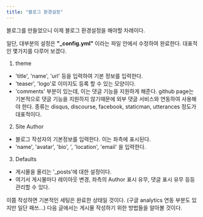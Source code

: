 ```yaml
---
title: "블로그 환경설정"
---
```


블로그를 만들었으니 이제 블로그 환경설정을 해야할 차례이다.

일단, 대부분의 설정은 **"_config.yml"** 이라는 파일 안에서 수정하여 완료한다.
대표적인 몇가지를 다루어 보겠다.

1. theme
- 'title', 'name', 'url' 등을 입력하여 기본 정보를 입력한다.
- 'teaser', 'logo'로 이미지도 등록 할 수 있는 모양이다.
- 'comments' 부분이 있는데, 이는 댓글 기능을 지원하게 해준다.
github page는 기본적으로 댓글 기능을 지원하지 않기때문에 외부 댓글 서비스와 연동하여 사용해야 한다.
종류는 disqus, discourse, facebook, staticman, utterances 정도가 대표적이다.

2. Site Author
- 블로그 작성자의 기본정보를 입력한다. 이는 좌측에 표시된다.
- 'name', 'avatar', 'bio', ', 'location', 'email' 을 입력한다.

3. Defaults
- 게시물을 올리는 '_posts'에 대한 설정이다.
- 여기서 게시물마다 레이아웃 변경, 좌측의 Author 표시 유무, 댓글 표시 유무 등등 관리할 수 있다.

이쯤 작성하면 기본적인 세팅은 완료한 상태일 것이다. (구글 analytics 연동 부분도 있지만 일단 패쓰...)
다음 글에서는 게시물 작성하기 위한 방법들을 알아볼 것이다.

